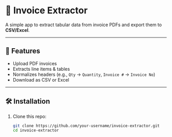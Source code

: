 # 📑 Invoice Extractor

A simple app to extract tabular data from invoice PDFs and export them to **CSV/Excel**.

---

## 🚀 Features
- Upload PDF invoices
- Extracts line items & tables
- Normalizes headers (e.g., `Qty` → `Quantity`, `Invoice #` → `Invoice No`)
- Download as CSV or Excel

---

## 🛠️ Installation

1. Clone this repo:
   ```bash
   git clone https://github.com/your-username/invoice-extractor.git
   cd invoice-extractor

